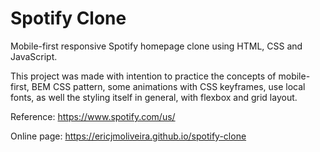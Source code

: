 # Spotify Clone

Mobile-first responsive Spotify homepage clone using HTML, CSS and JavaScript.

This project was made with intention to practice the concepts of mobile-first, BEM CSS pattern, some animations with CSS keyframes, use local fonts, as well the styling itself in general, with flexbox and grid layout.

Reference: https://www.spotify.com/us/

Online page: https://ericjmoliveira.github.io/spotify-clone
